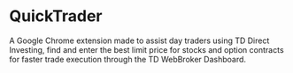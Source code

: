 # QuickTrader
A Google Chrome extension made to assist day traders using TD Direct Investing, find and enter the best limit price for stocks and option contracts for faster trade execution through the TD WebBroker Dashboard.
